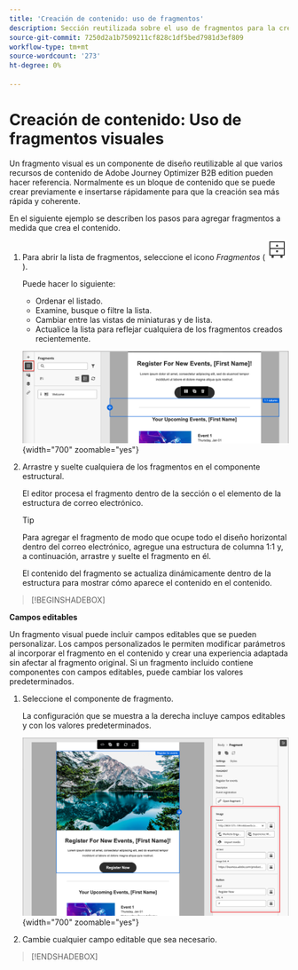 ```yaml
---
title: 'Creación de contenido: uso de fragmentos'
description: Sección reutilizada sobre el uso de fragmentos para la creación de contenido
source-git-commit: 7250d2a1b7509211cf828c1df5bed7981d3ef809
workflow-type: tm+mt
source-wordcount: '273'
ht-degree: 0%

---
```


# Creación de contenido: Uso de fragmentos visuales

Un fragmento visual es un componente de diseño reutilizable al que varios recursos de contenido de Adobe Journey Optimizer B2B edition pueden hacer referencia. Normalmente es un bloque de contenido que se puede crear previamente e insertarse rápidamente para que la creación sea más rápida y coherente.

En el siguiente ejemplo se describen los pasos para agregar fragmentos a medida que crea el contenido.

1. Para abrir la lista de fragmentos, seleccione el icono _Fragmentos_ ( ![icono Fragmentos](../user/assets/do-not-localize/icon-fragments.svg) ).

   Puede hacer lo siguiente:

   * Ordenar el listado.
   * Examine, busque o filtre la lista.
   * Cambiar entre las vistas de miniaturas y de lista.
   * Actualice la lista para reflejar cualquiera de los fragmentos creados recientemente.

   ![Seleccionar un fragmento de la lista](../user/content/assets/visual-designer-fragments.png){width="700" zoomable="yes"}

1. Arrastre y suelte cualquiera de los fragmentos en el componente estructural.

   El editor procesa el fragmento dentro de la sección o el elemento de la estructura de correo electrónico.

   >[!TIP]
   >
   >Para agregar el fragmento de modo que ocupe todo el diseño horizontal dentro del correo electrónico, agregue una estructura de columna 1:1 y, a continuación, arrastre y suelte el fragmento en él.

   El contenido del fragmento se actualiza dinámicamente dentro de la estructura para mostrar cómo aparece el contenido en el contenido.

>[!BEGINSHADEBOX]

**Campos editables**

Un fragmento visual puede incluir campos editables que se pueden personalizar. Los campos personalizados le permiten modificar parámetros al incorporar el fragmento en el contenido y crear una experiencia adaptada sin afectar al fragmento original. Si un fragmento incluido contiene componentes con campos editables, puede cambiar los valores predeterminados.

1. Seleccione el componente de fragmento.

   La configuración que se muestra a la derecha incluye campos editables y con los valores predeterminados.

   ![Cambiar parámetros de componente de fragmento](../user/content/assets/fragment-editable-fields-displayed-design.png){width="700" zoomable="yes"}

1. Cambie cualquier campo editable que sea necesario.

>[!ENDSHADEBOX]

